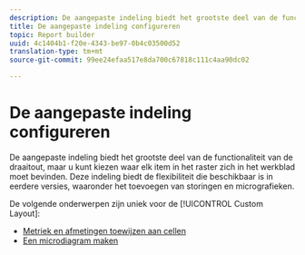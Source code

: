 ```yaml
---
description: De aangepaste indeling biedt het grootste deel van de functionaliteit van de draaitout, maar u kunt kiezen waar elk item in het raster zich in het werkblad moet bevinden. Deze indeling biedt de flexibiliteit die beschikbaar is in eerdere versies, waaronder het toevoegen van storingen en micrografieken.
title: De aangepaste indeling configureren
topic: Report builder
uuid: 4c1404b1-f20e-4343-be97-0b4c03500d52
translation-type: tm+mt
source-git-commit: 99ee24efaa517e8da700c67818c111c4aa90dc02

---
```



# De aangepaste indeling configureren

De aangepaste indeling biedt het grootste deel van de functionaliteit van de draaitout, maar u kunt kiezen waar elk item in het raster zich in het werkblad moet bevinden. Deze indeling biedt de flexibiliteit die beschikbaar is in eerdere versies, waaronder het toevoegen van storingen en micrografieken.

De volgende onderwerpen zijn uniek voor de [!UICONTROL Custom Layout]:

* [Metriek en afmetingen toewijzen aan cellen](/help/analyze/report-builder/layout/map-metrics-and-dimensions-to-cells.md)
* [Een microdiagram maken](/help/analyze/report-builder/layout/t-create-a-microchart.md)
